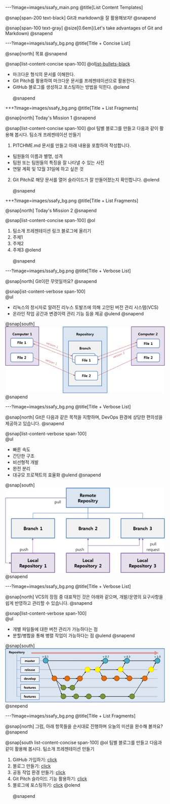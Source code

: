 ---?image=images/ssafy_main.png
@title[List Content Templates]

@snap[span-200 text-black]
Git과 markdown을 잘 활용해보자!
@snapend

@snap[span-100 text-gray]
@size[0.6em](Let's take advantages of Git and Markdown)
@snapend

---?image=images/ssafy_bg.png
@title[Title + Concise List]

@snap[north]
목표
@snapend

@snap[list-content-concise span-100]
@ol[list-bullets-black](false)
- 마크다운 형식의 문서를 이해한다.
- Git Pitch를 활용하여 마크다운 문서를 프레젠테이션으로 활용한다.
- GitHub 블로그를 생성하고 포스팅하는 방법을 익힌다.
@olend
<br><br>
@snapend

+++?image=images/ssafy_bg.png
@title[Title + List Fragments]

@snap[north]
Today's Mission 1
@snapend

@snap[list-content-concise span-100]
@ol
팀별 블로그를 만들고 다음과 같이 활용해 봅시다.
팀소개 프레젠테이션 만들기
1. PITCHME.md 문서를 만들고 아래 내용을 포함하여 작성합니다.
- 팀원들의 이름과 별명, 성격
- 팀원 또는 팀원들의 특징을 잘 나타낼 수 있는 사진 
- 연말 계획 및 12월 31일에 하고 싶은 것
2. Git Pitch로 해당 문서를 열어 슬라이드가 잘 만들어졌는지 확인합니다. 
@olend
<br><br>
@snapend

+++?image=images/ssafy_bg.png
@title[Title + List Fragments]

@snap[north]
Today's Mission 2
@snapend

@snap[list-content-concise span-100]
@ol
1. 팀소개 프레젠테이션 링크 블로그에 올리기
2. 주제1
3. 주제2
4. 주제3
@olend
<br><br>
@snapend

---?image=images/ssafy_bg.png
@title[Title + Verbose List]

@snap[north]
Git이란 무엇일까요?
@snapend

@snap[ist-content-verbose span-100]
<br>
@ul[](false)
- 리눅스의 창시자로 알려진 리누스 토발즈에 의해 고안된 버전 관리 시스템(VCS)
- 온라인 작업 공간과 변경이력 관리 기능 등을 제공
@ulend
@snapend

@snap[south]
![What is Git](images/what_is_git.png)
@snapend

---?image=images/ssafy_bg.png
@title[Title + Verbose List]

@snap[north]
Git은 다음과 같은 목적을 지향하며, DevOps 환경에 상당한 편의성을 제공하고 있습니다. 
@snapend

@snap[list-content-verbose span-100]
<br>
@ul[](false)
- 빠른 속도 
- 간단한 구조 
- 비선형적 개발 
- 완전 분리 
- 대규모 프로젝트의 효율화
@ulend
@snapend

@snap[south]
![Purpose of Git](images/purpose_of_git.png)
@snapend

---?image=images/ssafy_bg.png
@title[Title + Verbose List]

@snap[north]
VCS의 장점 중 대표적인 것은 아래와 같으며, 개발/운영의 요구사항을 쉽게 반영하고 관리할 수 있습니다. 
@snapend

@snap[list-content-verbose span-100]
<br>
@ul[](false)
- 개별 파일들에 대한 버전 관리가 가능하다는 점 
- 분할/병합을 통해 병렬 작업이 가능하다는 점
@ulend
@snapend

@snap[south]
![Pros of VCS](images/pros_of_vcs.png)
@snepend

---?image=images/ssafy_bg.png
@title[Title + List Fragments]

@snap[north]
그럼, 아래 항목들을 순서대로 진행하며 오늘의 미션을 완수해 볼까요?
@snapend

@snap[south list-content-concise span-100]
@ol
팀별 블로그를 만들고 다음과 같이 활용해 봅시다.
팀소개 프레젠테이션 만들기
1. GitHub 가입하기: [click](https://ssafy2018.github.io/public/Join-GitHub/)
2. 블로그 만들기: [click](https://ssafy2018.github.io/public/Add-Collaborator/) 
3. 공동 작업 환경 만들기: [click](https://ssafy2018.github.io/public/Slideshow-with-GitPitch/)
4. Git Pitch 슬라이드 기능 활용하기: [click](https://ssafy2018.github.io/public/Create-Page-with-Theme/) 
5. 블로그에 포스팅하기: [click](https://ssafy2018.github.io/public/Posting-on-Your-Blog/)
@olend
<br><br>
@snapend

